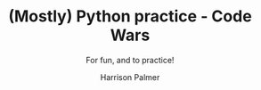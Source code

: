 ---
title: (Mostly) Python practice - Code Wars
subtitle: For fun, and to practice!
author: Harrison Palmer
pubDate: 2024-01-05

draft: false

url: https://github.com/hscopalm/code-wars-practice
---